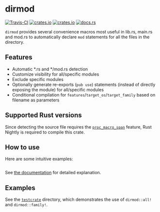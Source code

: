 # dirmod
[![Travis-CI](https://travis-ci.com/SOF3/dirmod.svg?branch=master)](https://travis-ci.om/SOF3/dirmod)
[![crates.io](https://img.shields.io/crates/v/dirmod.svg)](https://crates.io/crates/dirmod)
[![crates.io](https://img.shields.io/crates/d/dirmod.svg)](https://crates.io/crates/dirmod)
[![docs.rs](https://docs.rs/dirmod/badge.svg)](https://docs.rs/dirmod)

`dirmod` provides several convenience macros most useful in lib.rs, main.rs and mod.rs
to automatically declare `mod` statements for all the files in the directory.

## Features
- Automatic \*.rs and \*/mod.rs detection
- Customize visibility for all/specific modules
- Exclude specific modules
- Optionally generate re-exports (`pub use`) statements (instead of directly exposing the module) for all/specific modules
- Conditional compilation for `features`/`target_os`/`target_family` based on filename as parameters

## Supported Rust versions
Since detecting the source file requires the [`proc_macro_span`](https://github.com/rust-lang/rust/issues/54725) feature,
Rust Nightly is required to compile this crate.

## How to use
Here are some intuitive examples:

```rust

```

See [the documentation](https://docs.rs/dirmod) for detailed explanation.

## Examples
See the [`testcrate`](testcrate) directory, which demonstrates the use of `dirmod::all!` and `dirmod::family!`.
